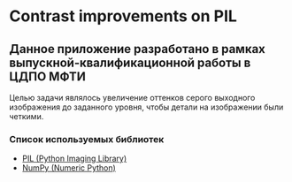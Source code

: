 # Contrast improvements on PIL
## Данное приложение разработано в рамках выпускной-квалификационной работы в ЦДПО МФТИ
Целью задачи являлось увеличение оттенков серого выходного изображения до заданного уровня, чтобы детали на изображении были четкими.

### Список используемых библиотек
* [PIL (Python Imaging Library)](https://pypi.org/project/Pillow/)
* [NumPy (Numeric Python) ](https://numpy.org/)
